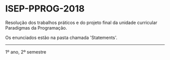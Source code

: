 # ISEP-PPROG-2018

Resolução dos trabalhos práticos e do projeto final da unidade curricular Paradigmas da Programação.

Os enunciados estão na pasta chamada 'Statements'.

------------------

1º ano, 2º semestre